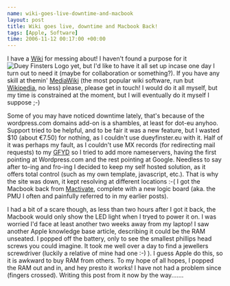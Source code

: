 ```yaml
--- 
name: wiki-goes-live-downtime-and-macbook 
layout: post 
title: Wiki goes live, downtime and Macbook Back! 
tags: [Apple, Software]
time: 2006-11-12 00:17:00 +00:00
--- 
```


I have a [Wiki][] for messing about! I haven't found a purpose for it![Duey
Finsters Logo](http://wiki.dueyfinster.eu/skins/tango/tango-logo.gif "Duey
Finsters Logo") yet, but I'd like to have it all set up incase one day I turn
out to need it (maybe for collaboration or something?). If you have any skill
at themin' [MediaWiki][] (the most popular wiki software, run but
[Wikipedia][], no less) please, please get in touch! I would do it all myself,
but my time is constrained at the moment, but I will eventually do it myself I
suppose ;-)
  
Some of you may have noticed downtime lately, that's because of the
wordpress.com domains add-on is a shambles, at least for dot-eu anyhoo.
Support tried to be helpful, and to be fair it was a new feature, but I wasted
$10 (about €7.50) for nothing, as I couldn't use dueyfinster.eu with it. Half
of it was perhaps my fault, as I couldn't use MX records (for redirecting mail
requests) to my [GFYD][] so I tried to add more nameservers, having the first
pointing at Wordpress.com and the rest pointing at Google. Needless to say
after to-ing and fro-ing I decided to keep my self hosted solution, as it
offers total control (such as my own template, javascript, etc.). That is why
the site was down, it kept resolving at different locations :-(   I got the
Macbook back from [Mactivate][], complete with a new logic board (aka. the PMU
I often and painfully referred to in my earlier posts).

I had a bit of a scare though, as less than two hours after I got it back, the
Macbook would only show the LED light when I tryed to power it on. I was
worried I'd face at least another two weeks away from my laptop! I saw another
Apple knowledge base article, describing it could be the RAM unseated. I
popped off the battery, only to see the smallest phillips head screws you
could imagine. It took me well over a day to find a jewellers screwdriver
(luckily a relative of mine had one :-) ). I guess Apple do this, so it is
awkward to buy RAM from others. To my hope of all hopes, I popped the RAM out
and in, and hey presto it works! I have not had a problem since (fingers
crossed). Writing this post from it now by the way.......

[Wiki]: http://en.wikipedia.org/wiki/Wiki "Wikipedia Article on Wiki"
[MediaWiki]: http://www.mediawiki.org "MediaWiki"
[Wikipedia]: http://en.wikipedia.org/wiki/Main_Page
[GFYD]: https://www.google.com/a/ "Google for your Domain"
[Mactivate]: http://www.mactivate.ie "Mactivate"